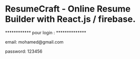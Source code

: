 # ResumeCraft - Online Resume Builder with React.js / firebase.

************ pour login : **************
<p>email: mohamed@gmail.com</p>
<p>password: 123456</p>
